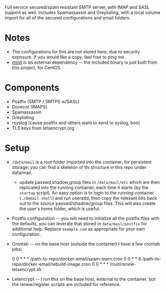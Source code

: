 Full service secured/spam resistant SMTP server, with IMAP and SASL support as well.  Includes Spamassassin and Greylisting, with a local volume import for all of the secured configurations and email folders.

# Notes

* The configurations for this are not stored here, due to security exposure.  If you would like a copy, feel free to ping me.
* [minit](https://github.com/chazomaticus/minit) is an external dependency -- the included binary is just built from this project, for CentOS.

# Components

* Postfix (SMTP / SMTPS w/SASL)
* Dovecot (IMAPS)
* Spamassassin
* Greylisting
* rsyslog (cause postfix and others want to send to syslog, boo)
* TLS keys from letsencrypt.org

# Setup

* `/data/mail` is a root folder imported into the container, for persistent storage; you can find a skeleton of thi structure in this repo under data/mail.

    - update passwd,shadow,group files in `/data/mail/etc` which are then replicated into the
      running container, each time it starts (by the `startup` script).  An easy option is
      to login to the running container (`./demail-shell`) and run useradd, then copy the
      relevant bits back out to the source passwd/shadow/group files.  This will also create
      the user's home folder, which is useful.

* Postfix configuration -- you will need to initialize all the postfix files with the defaults, you can leverate that stored in `data/mail/postfix` for additional help.  Replace `example.com` as appropriate for your own configuration.

* Crontab -- on the base host (outside the container) I have a few crontab jobs:

    0 0 * * * /path-to-repo/docker-email/spam-learn.cron
    0 0 * * 6 /path-to-repo/docker-email/rebuild-image.cron
    0 0 * * * /root/renew-letsencrypt.sh

* Letencrypt -- I run this on the base host, external to the container, but the renew/register scripts are included for reference.

